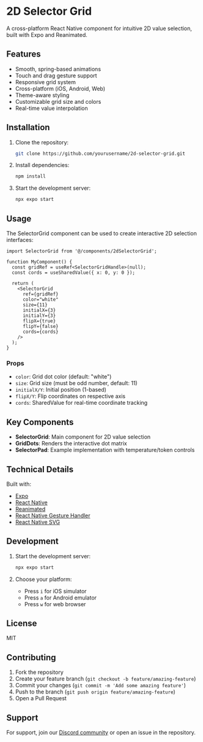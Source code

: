 # 2D Selector Grid

A cross-platform React Native component for intuitive 2D value selection, built with Expo and Reanimated.

## Features

- Smooth, spring-based animations
- Touch and drag gesture support
- Responsive grid system
- Cross-platform (iOS, Android, Web)
- Theme-aware styling
- Customizable grid size and colors
- Real-time value interpolation

## Installation

1. Clone the repository:
   ```bash
   git clone https://github.com/yourusername/2d-selector-grid.git
   ```

2. Install dependencies:
   ```bash
   npm install
   ```

3. Start the development server:
   ```bash
   npx expo start
   ```

## Usage

The SelectorGrid component can be used to create interactive 2D selection interfaces:

```tsx
import SelectorGrid from '@/components/2dSelectorGrid';

function MyComponent() {
  const gridRef = useRef<SelectorGridHandle>(null);
  const cords = useSharedValue({ x: 0, y: 0 });

  return (
    <SelectorGrid
      ref={gridRef}
      color="white"
      size={11}
      initialX={3}
      initialY={3}
      flipX={true}
      flipY={false}
      cords={cords}
    />
  );
}
```

### Props

- `color`: Grid dot color (default: "white")
- `size`: Grid size (must be odd number, default: 11)
- `initialX/Y`: Initial position (1-based)
- `flipX/Y`: Flip coordinates on respective axis
- `cords`: SharedValue for real-time coordinate tracking

## Key Components

- **SelectorGrid**: Main component for 2D value selection
- **GridDots**: Renders the interactive dot matrix
- **SelectorPad**: Example implementation with temperature/token controls

## Technical Details

Built with:
- [Expo](https://expo.dev)
- [React Native](https://reactnative.dev)
- [Reanimated](https://docs.swmansion.com/react-native-reanimated/)
- [React Native Gesture Handler](https://docs.swmansion.com/react-native-gesture-handler/)
- [React Native SVG](https://github.com/react-native-svg/react-native-svg)

## Development

1. Start the development server:
   ```bash
   npx expo start
   ```

2. Choose your platform:
   - Press `i` for iOS simulator
   - Press `a` for Android emulator
   - Press `w` for web browser

## License

MIT

## Contributing

1. Fork the repository
2. Create your feature branch (`git checkout -b feature/amazing-feature`)
3. Commit your changes (`git commit -m 'Add some amazing feature'`)
4. Push to the branch (`git push origin feature/amazing-feature`)
5. Open a Pull Request

## Support

For support, join our [Discord community](https://chat.expo.dev) or open an issue in the repository.